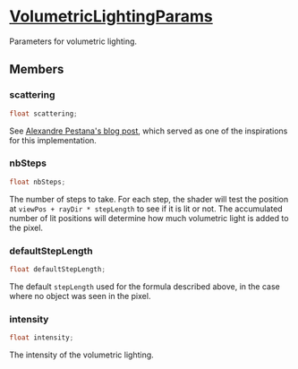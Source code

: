 # [VolumetricLightingParams](VolumetricLightingParams.hpp)

Parameters for volumetric lighting.

## Members

### scattering

```cpp
float scattering;
```

See [Alexandre Pestana's blog post](https://www.alexandre-pestana.com/volumetric-lights/), which served as one of the inspirations for this implementation.

### nbSteps

```cpp
float nbSteps;
```

The number of steps to take. For each step, the shader will test the position at `viewPos + rayDir * stepLength` to see if it is lit or not. The accumulated number of lit positions will determine how much volumetric light is added to the pixel.

### defaultStepLength

```cpp
float defaultStepLength;
```

The default `stepLength` used for the formula described above, in the case where no object was seen in the pixel.

### intensity

```cpp
float intensity;
```

The intensity of the volumetric lighting.